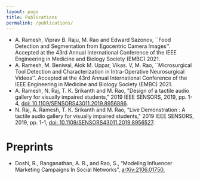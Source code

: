 ```yaml
---
layout: page
title: Publications
permalink: /publications/
---
```

* A. Ramesh, Viprav B. Raju, M. Rao and Edward Sazonov, ``Food Detection and Segmentation from Egocentric Camera Images''. Accepted at the 43rd Annual International Conference of the IEEE Engineering in Medicine and Biology Society (EMBC) 2021.
* A. Ramesh, M. Beniwal, Alok M. Uppar, Vikas. V, M. Rao, ``Microsurgical Tool Detection and Characterization in Intra-Operative Neurosurgical Videos''. Accepted at the 43rd Annual International Conference of the IEEE Engineering in Medicine and Biology Society (EMBC) 2021.
* A. Ramesh, N. Raj, T. K. Srikanth and M. Rao, "Design of a tactile audio gallery for visually impaired students," 2019 IEEE SENSORS, 2019, pp. 1-4, <a href="https://ieeexplore.ieee.org/document/8956886">doi: 10.1109/SENSORS43011.2019.8956886</a>.
* N. Raj, A. Ramesh, T. K. Srikanth and M. Rao, "Live Demonstration : A tactile audio gallery for visually impaired students," 2019 IEEE SENSORS, 2019, pp. 1-1, <a href="https://ieeexplore.ieee.org/document/8956527">doi: 10.1109/SENSORS43011.2019.8956527</a>.

<h1>Preprints</h1>

* Doshi, R., Ranganathan, A. R., and Rao, S., “Modeling Influencer Marketing Campaigns In Social Networks”, <a href = "https://arxiv.org/abs/2106.01750">arXiv:2106.01750.</a>